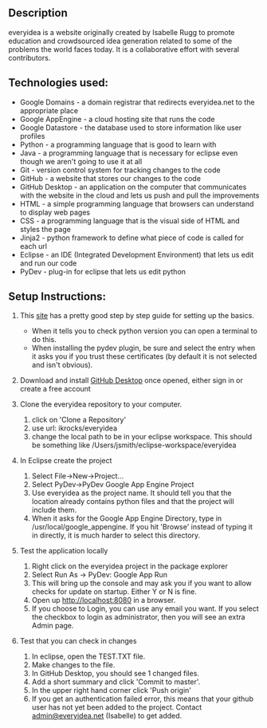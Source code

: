 ## Description

everyidea is a website originally created by Isabelle Rugg to promote education
and crowdsourced idea generation related to some of the problems the world faces
today.  It is a collaborative effort with several contributors.

## Technologies used:

* Google Domains - a domain registrar that redirects everyidea.net to the
appropriate place
* Google AppEngine - a cloud hosting site that runs the code
* Google Datastore - the database used to store information like user profiles
* Python - a programming language that is good to learn with
* Java - a programming language that is necessary for eclipse even though we
aren't going to use it at all
* Git - version control system for tracking changes to the code
* GitHub - a website that stores our changes to the code
* GitHub Desktop - an application on the computer that communicates with the
website in the cloud and lets us push and pull the improvements
* HTML - a simple programming language that browsers can understand to display
web pages
* CSS - a programming language that is the visual side of HTML and styles the
page
* Jinja2 - python framework to define what piece of code is called for each url
* Eclipse - an IDE (Integrated Development Environment) that lets us edit and run our code
* PyDev - plug-in for eclipse that lets us edit python

## Setup Instructions:

1. This [site](https://cloud.google.com/appengine/docs/standard/python/tools/setting-up-eclipse) has a pretty good step by step guide for setting up the basics.
   * When it tells you to check python version you can open a terminal to do this.
   * When installing the pydev plugin, be sure and select the entry when it asks
   you if you trust these certificates (by default it is not selected and isn't
   obvious).  

1. Download and install [GitHub Desktop](https://desktop.github.com)
   once opened, either sign in or create a free account
   
1. Clone the everyidea repository to your computer.
   1. click on 'Clone a Repository'
   1. use url: ikrocks/everyidea
   1. change the local path to be in your eclipse workspace.  This should be
      something like /Users/jsmith/eclipse-workspace/everyidea

1. In Eclipse create the project
   1. Select File->New->Project...
   1. Select PyDev->PyDev Google App Engine Project
   1. Use everyidea as the project name.  It should tell you that the location
      already contains python files and that the project will include them.
   1. When it asks for the Google App Engine Directory, type in
      /usr/local/google_appengine.  If you hit 'Browse' instead of typing it in
      directly, it is much harder to select this directory.
  
1. Test the application locally
   1. Right click on the everyidea project in the package explorer
   1. Select Run As -> PyDev: Google App Run
   1. This will bring up the console and may ask you if you want to allow checks
      for update on startup.  Either Y or N is fine.
   1. Open up [http://localhost:8080](http://localhost:8080) in a browser.
   1. If you choose to Login, you can use any email you want.  If you select the
      checkbox to login as administrator, then you will see an extra Admin page.
  
1. Test that you can check in changes
   1. In eclipse, open the TEST.TXT file.
   1. Make changes to the file.
   1. In GitHub Desktop, you should see 1 changed files.
   1. Add a short summary and click 'Commit to master'.
   1. In the upper right hand corner click 'Push origin'
   1. If you get an authentication failed error, this means that your github user
      has not yet been added to the project.  Contact admin@everyidea.net
      (Isabelle) to get added.